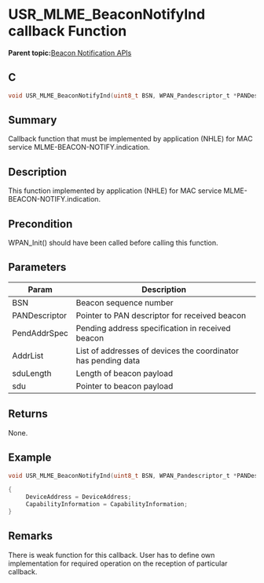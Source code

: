 # USR\_MLME\_BeaconNotifyInd callback Function

**Parent topic:**[Beacon Notification APIs](GUID-5B2DF770-3054-4D19-B9EC-7943F6EC1253.md)

## C

```c
void USR_MLME_BeaconNotifyInd(uint8_t BSN, WPAN_Pandescriptor_t *PANDescriptor, uint8_t PendAddrSpec, uint8_t *AddrList, uint8_t sduLength, uint8_t *sdu);
```

## Summary

Callback function that must be implemented by application \(NHLE\) for MAC service MLME-BEACON-NOTIFY.indication.

## Description

This function implemented by application \(NHLE\) for MAC service MLME-BEACON-NOTIFY.indication.

## Precondition

WPAN\_Init\(\) should have been called before calling this function.

## Parameters

|Param|Description|
|-----|-----------|
|BSN|Beacon sequence number|
|PANDescriptor|Pointer to PAN descriptor for received beacon|
|PendAddrSpec|Pending address specification in received beacon|
|AddrList|List of addresses of devices the coordinator has pending data|
|sduLength|Length of beacon payload|
|sdu|Pointer to beacon payload|

## Returns

None.

## Example

```c
void USR_MLME_BeaconNotifyInd(uint8_t BSN, WPAN_Pandescriptor_t *PANDescriptor, uint8_t PendAddrSpec, uint8_t *AddrList, uint8_t sduLength, uint8_t *sdu);

{
     DeviceAddress = DeviceAddress;
     CapabilityInformation = CapabilityInformation;
}
```

## Remarks

There is weak function for this callback. User has to define own implementation for required operation on the reception of particular callback.

